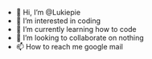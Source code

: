 - 👋 Hi, I’m @Lukiepie
- 👀 I’m interested in coding 
- 🌱 I’m currently learning how to code
- 💞️ I’m looking to collaborate on nothing
- 📫 How to reach me google mail

<!---
Lukiepie/Lukiepie is a ✨ special ✨ repository because its `README.md` (this file) appears on your GitHub profile.
You can click the Preview link to take a look at your changes.
--->

